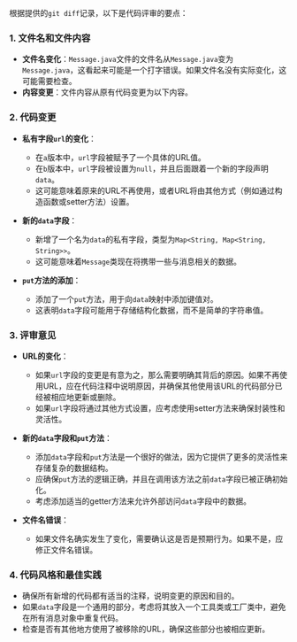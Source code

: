 根据提供的`git diff`记录，以下是代码评审的要点：

### 1. 文件名和文件内容

- **文件名变化**：`Message.java`文件的文件名从`Message.java`变为`Message.java`，这看起来可能是一个打字错误。如果文件名没有实际变化，这可能需要检查。
- **内容变更**：文件内容从原有代码变更为以下内容。

### 2. 代码变更

- **私有字段`url`的变化**：
  - 在`a`版本中，`url`字段被赋予了一个具体的URL值。
  - 在`b`版本中，`url`字段被设置为`null`，并且后面跟着一个新的字段声明`data`。
  - 这可能意味着原来的URL不再使用，或者URL将由其他方式（例如通过构造函数或setter方法）设置。

- **新的`data`字段**：
  - 新增了一个名为`data`的私有字段，类型为`Map<String, Map<String, String>>`。
  - 这可能意味着`Message`类现在将携带一些与消息相关的数据。

- **`put`方法的添加**：
  - 添加了一个`put`方法，用于向`data`映射中添加键值对。
  - 这表明`data`字段可能用于存储结构化数据，而不是简单的字符串值。

### 3. 评审意见

- **URL的变化**：
  - 如果`url`字段的变更是有意为之，那么需要明确其背后的原因。如果不再使用URL，应在代码注释中说明原因，并确保其他使用该URL的代码部分已经被相应地更新或删除。
  - 如果`url`字段将通过其他方式设置，应考虑使用setter方法来确保封装性和灵活性。

- **新的`data`字段和`put`方法**：
  - 添加`data`字段和`put`方法是一个很好的做法，因为它提供了更多的灵活性来存储复杂的数据结构。
  - 应确保`put`方法的逻辑正确，并且在调用该方法之前`data`字段已被正确初始化。
  - 考虑添加适当的getter方法来允许外部访问`data`字段中的数据。

- **文件名错误**：
  - 如果文件名确实发生了变化，需要确认这是否是预期行为。如果不是，应修正文件名错误。

### 4. 代码风格和最佳实践

- 确保所有新增的代码都有适当的注释，说明变更的原因和目的。
- 如果`data`字段是一个通用的部分，考虑将其放入一个工具类或工厂类中，避免在所有消息对象中重复代码。
- 检查是否有其他地方使用了被移除的URL，确保这些部分也被相应更新。